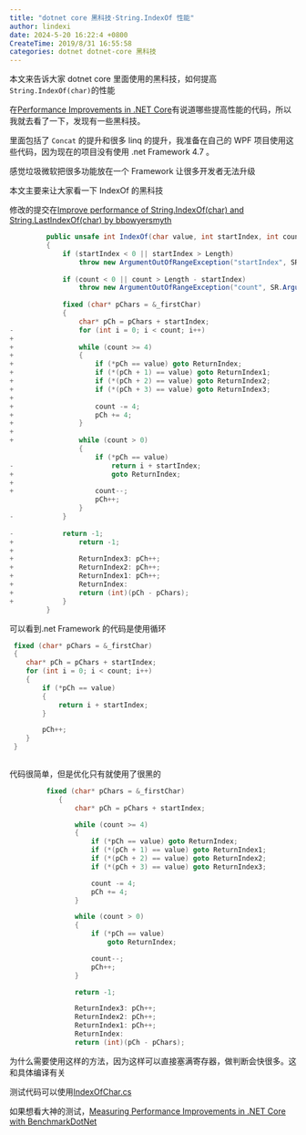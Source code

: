 ```yaml
---
title: "dotnet core 黑科技·String.IndexOf 性能"
author: lindexi
date: 2024-5-20 16:22:4 +0800
CreateTime: 2019/8/31 16:55:58
categories: dotnet dotnet-core 黑科技
---
```


本文来告诉大家 dotnet core 里面使用的黑科技，如何提高`String.IndexOf(char)`的性能

<!--more-->


<!-- CreateTime:2019/8/31 16:55:58 -->


<!-- 标签：dotnet，dotnet-core，黑科技 -->

在[Performance Improvements in .NET Core](https://blogs.msdn.microsoft.com/dotnet/2017/06/07/performance-improvements-in-net-core/ )有说道哪些提高性能的代码，所以我就去看了一下，发现有一些黑科技。

里面包括了 `Concat` 的提升和很多 linq 的提升，我准备在自己的 WPF 项目使用这些代码，因为现在的项目没有使用 .net Framework 4.7 。

感觉垃圾微软把很多功能放在一个 Framework 让很多开发者无法升级

本文主要来让大家看一下 IndexOf 的黑科技

修改的提交在[Improve performance of String.IndexOf(char) and String.LastIndexOf(char) by bbowyersmyth](https://github.com/dotnet/corert/pull/1339 )

```csharp
         public unsafe int IndexOf(char value, int startIndex, int count)
         {
             if (startIndex < 0 || startIndex > Length)
                 throw new ArgumentOutOfRangeException("startIndex", SR.ArgumentOutOfRange_Index);
 
             if (count < 0 || count > Length - startIndex)
                 throw new ArgumentOutOfRangeException("count", SR.ArgumentOutOfRange_Count);
 
             fixed (char* pChars = &_firstChar)
             {
                 char* pCh = pChars + startIndex;
-                for (int i = 0; i < count; i++)
+
+                while (count >= 4)
+                {
+                    if (*pCh == value) goto ReturnIndex;
+                    if (*(pCh + 1) == value) goto ReturnIndex1;
+                    if (*(pCh + 2) == value) goto ReturnIndex2;
+                    if (*(pCh + 3) == value) goto ReturnIndex3;
+
+                    count -= 4;
+                    pCh += 4;
+                }
+
+                while (count > 0)
                 {
                     if (*pCh == value)
-                        return i + startIndex;
+                        goto ReturnIndex;
+
+                    count--;
                     pCh++;
                 }
-            }
 
-            return -1;
+                return -1;
+
+                ReturnIndex3: pCh++;
+                ReturnIndex2: pCh++;
+                ReturnIndex1: pCh++;
+                ReturnIndex:
+                return (int)(pCh - pChars);
+            }
         }
```

可以看到.net Framework 的代码是使用循环

```csharp
 fixed (char* pChars = &_firstChar)
 {
 	char* pCh = pChars + startIndex;
 	for (int i = 0; i < count; i++)
 	{
 		if (*pCh == value)
 		{
 			return i + startIndex;
 		}

 		pCh++;
 	}
 } 
 
```

代码很简单，但是优化只有就使用了很黑的

```csharp
         fixed (char* pChars = &_firstChar)
            {
                char* pCh = pChars + startIndex;

                while (count >= 4)
                {
                    if (*pCh == value) goto ReturnIndex;
                    if (*(pCh + 1) == value) goto ReturnIndex1;
                    if (*(pCh + 2) == value) goto ReturnIndex2;
                    if (*(pCh + 3) == value) goto ReturnIndex3;

                    count -= 4;
                    pCh += 4;
                }

                while (count > 0)
                {
                    if (*pCh == value)
                        goto ReturnIndex;

                    count--;
                    pCh++;
                }

                return -1;

                ReturnIndex3: pCh++;
                ReturnIndex2: pCh++;
                ReturnIndex1: pCh++;
                ReturnIndex:
                return (int)(pCh - pChars);
```

为什么需要使用这样的方法，因为这样可以直接塞满寄存器，做判断会快很多。这和具体编译有关

测试代码可以使用[IndexOfChar.cs](https://gist.github.com/bbowyersmyth/791ff071a10ef901ed7a )

如果想看大神的测试，[Measuring Performance Improvements in .NET Core with BenchmarkDotNet](http://aakinshin.net/blog/post/stephen-toub-benchmarks-part1/ )

